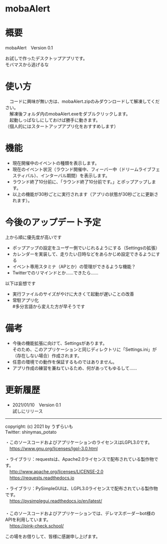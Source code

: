 # mobaAlert

# 概要
mobaAlert　Version 0.1  

お試しで作ったデスクトップアプリです。  
モバマスから逃げるな
  
  
# 使い方  
　コードに興味が無い方は、mobaAlert.zipのみダウンロードして解凍してください。  
　解凍後フォルダ内のmobaAlert.exeをダブルクリックします。  
　起動しっぱなしにしておけば勝手に動きます。  
 （個人的にはスタートアップアプリ化をおすすめします）  

  
# 機能
- 現在開催中のイベントの種類を表示します。  
- 現在のイベント状況（ラウンド開催中、フィーバー中（ドリームライブフェスティバル）、インターバル期間）を表示します。  
- ラウンド終了10分前に、「ラウンド終了10分前です。」とポップアップします。  
- 以上の機能が30秒ごとに実行されます（アプリの状態が30秒ごとに更新されます）。
  
  
# 今後のアップデート予定  
上から順に優先度が高いです  
- ポップアップの設定をユーザー側でいじれるようにする（Settingsの拡張） 
- カレンダーを実装して、走りたい日時などをあらかじめ設定できるようにする  
- イベント専用スタミナ（APとか）の管理ができるような機能？  
- Twitterでのリマインドとか……できたら……  
  
以下は妄想です  
- 実行ファイルのサイズがやけに大きくて起動が遅いことの改善  
- 常駐アプリ化  
#多分言語から変えた方が早そうです  
  
  
# 備考
- 今後の機能拡張に向けて、Settingsがあります。  
そのため、このアプリケーションと同じディレクトリに「Settings.ini」が（存在しない場合）作成されます。
- 任意の環境での動作を保証するものではありません。　　  
- アプリ作成の練習を兼ねているため、何があってもゆるして……  
  
  
# 更新履歴
- 2021/01/10　Version 0.1  
試しにリリース  
  
  
---
copyright: (c) 2021 by うずらいも  
Twitter: shinymas_potato  
  
・このソースコードおよびアプリケーションのライセンスはLGPL3.0です。  
　https://www.gnu.org/licenses/lgpl-3.0.html   
  
  
・ライブラリ：requestsは、Apache2.0ライセンスで配布されている製作物です。  
　http://www.apache.org/licenses/LICENSE-2.0  
　https://requests.readthedocs.io  
  
・ライブラリ：PySimpleGUIは、LGPL3.0ライセンスで配布されている製作物です。  
　https://pysimplegui.readthedocs.io/en/latest/  
　  
・このソースコードおよびアプリケーションでは、デレマスボーダーbot様のAPIを利用しています。  
　https://pink-check.school/  
  
この場をお借りして、皆様に感謝申し上げます。
